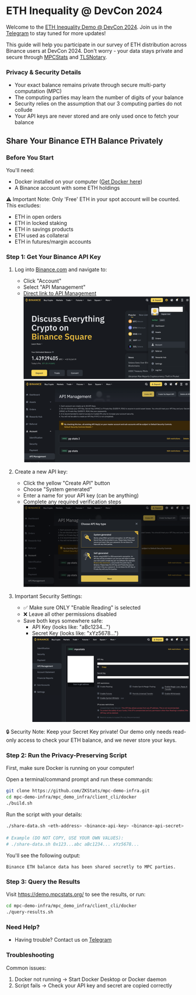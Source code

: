 # ETH Inequality @ DevCon 2024

Welcome to the [ETH Inequality Demo @ DevCon 2024](https://demo.mpcstats.org/). Join us in the [Telegram](https://t.me/mpcstats) to stay tuned for more updates!

This guide will help you participate in our survey of ETH distribution across Binance users at DevCon 2024. Don't worry - your data stays private and secure through [MPCStats](https://github.com/ZKStats/mpc-demo-infra) and [TLSNotary](https://tlsnotary.org/).

### Privacy & Security Details
- Your exact balance remains private through secure multi-party computation (MPC)
- The computing parties may learn the number of digits of your balance
- Security relies on the assumption that our 3 computing parties do not collude
- Your API keys are never stored and are only used once to fetch your balance

## Share Your Binance ETH Balance Privately

### Before You Start
You'll need:
- Docker installed on your computer ([Get Docker here](https://docs.docker.com/get-docker/))
- A Binance account with some ETH holdings

⚠️ Important Note: Only 'Free' ETH in your spot account will be counted. This excludes:
- ETH in open orders
- ETH in locked staking
- ETH in savings products
- ETH used as collateral
- ETH in futures/margin accounts

### Step 1: Get Your Binance API Key
1. Log into [Binance.com](https://www.binance.com) and navigate to:
   - Click "Account"
   - Select "API Management"
   - [Direct link to API Management](https://www.binance.com/en/my/settings/api-management)
![alt text](pics/image.png)
![alt text](pics/image-1.png)

2. Create a new API key:
   - Click the yellow "Create API" button
   - Choose "System generated"
   - Enter a name for your API key (can be anything)
   - Complete any required verification steps
![alt text](pics/image-2.png)

3. Important Security Settings:
   - ✅ Make sure ONLY "Enable Reading" is selected
   - ❌ Leave all other permissions disabled
   - Save both keys somewhere safe:
     - API Key (looks like: "aBc1234...")
     - Secret Key (looks like: "xYz5678...")
![alt text](pics/image-3.png)

🔒 Security Note: Keep your Secret Key private! Our demo only needs read-only access to check your ETH balance, and we never store your keys.

### Step 2: Run the Privacy-Preserving Script

First, make sure Docker is running on your computer!

Open a terminal/command prompt and run these commands:

```bash
git clone https://github.com/ZKStats/mpc-demo-infra.git
cd mpc-demo-infra/mpc_demo_infra/client_cli/docker
./build.sh
```

Run the script with your details:
```bash
./share-data.sh <eth-address> <binance-api-key> <binance-api-secret>

# Example (DO NOT COPY, USE YOUR OWN VALUES):
# ./share-data.sh 0x123...abc aBc1234... xYz5678...
```

You'll see the following output:

```
Binance ETH balance data has been shared secretly to MPC parties.
```

### Step 3: Query the Results
Visit https://demo.mpcstats.org/ to see the results, or run:
```bash
cd mpc-demo-infra/mpc_demo_infra/client_cli/docker
./query-results.sh
```

### Need Help?
- Having trouble? Contact us on [Telegram](https://t.me/mpcstats)

### Troubleshooting
Common issues:
1. Docker not running → Start Docker Desktop or Docker daemon
2. Script fails → Check your API key and secret are copied correctly
